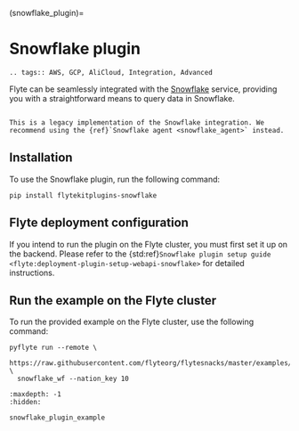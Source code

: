(snowflake_plugin)=

# Snowflake plugin

```{eval-rst}
.. tags:: AWS, GCP, AliCloud, Integration, Advanced
```

Flyte can be seamlessly integrated with the [Snowflake](https://www.snowflake.com) service,
providing you with a straightforward means to query data in Snowflake.

```{note}

This is a legacy implementation of the Snowflake integration. We recommend using the {ref}`Snowflake agent <snowflake_agent>` instead.

```

## Installation

To use the Snowflake plugin, run the following command:

```
pip install flytekitplugins-snowflake
```

## Flyte deployment configuration

If you intend to run the plugin on the Flyte cluster, you must first set it up on the backend.
Please refer to the
{std:ref}`Snowflake plugin setup guide <flyte:deployment-plugin-setup-webapi-snowflake>`
for detailed instructions.

## Run the example on the Flyte cluster

To run the provided example on the Flyte cluster, use the following command:

```
pyflyte run --remote \
  https://raw.githubusercontent.com/flyteorg/flytesnacks/master/examples/snowflake_plugin/snowflake_plugin/snowflake_plugin_example.py \
  snowflake_wf --nation_key 10
```





```{toctree}
:maxdepth: -1
:hidden:

snowflake_plugin_example
```
